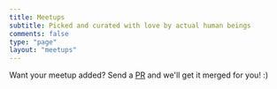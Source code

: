 ```yaml
---
title: Meetups
subtitle: Picked and curated with love by actual human beings
comments: false
type: "page"
layout: "meetups"
---
```


Want your meetup added? Send a [PR](https://github.com/DevxKami/devkami.com/blob/master/data/meetups.yml) and we'll get it merged for you! :)

<script>
var content = document.getElementsByClassName("blog-post")[0];
var links = content.getElementsByTagName("a");

for (var i = 0, linksLength = links.length; i < linksLength; i++) {
   if (links[i].hostname != window.location.hostname) {
      links[i].target = '_blank';
   }
}
</script>
